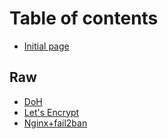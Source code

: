 # Table of contents

* [Initial page](README.md)

## Raw

* [DoH](raw/doh.md)
* [Let's Encrypt](raw/lets-encrypt.md)
* [Nginx+fail2ban](raw/nginx+fail2ban.md)

